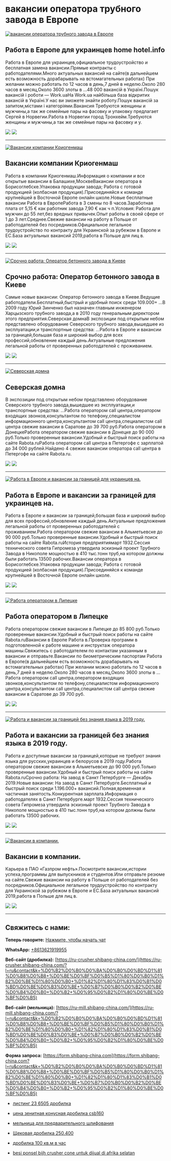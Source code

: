 # вакансии оператора трубного завода в Европе

<a href="https://swt.shibang-china.com/?l=ru&img&k=%D0%B2%D0%B0%D0%BA%D0%B0%D0%BD%D1%81%D0%B8%D0%B8+%D0%BE%D0%BF%D0%B5%D1%80%D0%B0%D1%82%D0%BE%D1%80%D0%B0+%D1%82%D1%80%D1%83%D0%B1%D0%BD%D0%BE%D0%B3%D0%BE+%D0%B7%D0%B0%D0%B2%D0%BE%D0%B4%D0%B0+%D0%B2+%D0%95%D0%B2%D1%80%D0%BE%D0%BF%D0%B5" target="_blank">![вакансии оператора трубного завода в Европе](http://static.shibang-china.com/all-800x300/1514.jpg)</a>

## Работа в Европе для украинцев home hotel.info
Работа в Европе для украинцев,официальное трудоустройство и бесплатная замена вакансии.Прямые контракты с работодателями.Много актуальных вакансий на сайте(в дальнейшем есть возможность дорабарывать на встомагательных работах) При желании можно работать по 12 часов в день,7 дней в неделю.Около 280 часов в месяц,Около 3600 злоты в …48 000 вакансій в Україні.Пошук вакансій і роботи — Work.uaНа Work.ua найбільша база відкритих вакансій в Україні.У нас ви зможете знайти роботу.Пошук вакансій за запитом,містами і категоріями.Вакансия Требуются женщины и мужчины,а так же семейные пары на фасовку и упаковку предлагает Сергей в Норвегии.Работа в Норвегии город Тронхейм.Требуются женщины и мужчины,а так же семейные пары на фасовку и у.


<a href="https://whatsapp.shibangsoft.com/WhatsApp.php" target="_blank" title="WhatsApp">![](http://static.shibang-china.com/icon/whatsapp.png)</a> <a href="https://swt.shibang-china.com/?l=ru&icon&k=%D0%B2%D0%B0%D0%BA%D0%B0%D0%BD%D1%81%D0%B8%D0%B8+%D0%BE%D0%BF%D0%B5%D1%80%D0%B0%D1%82%D0%BE%D1%80%D0%B0+%D1%82%D1%80%D1%83%D0%B1%D0%BD%D0%BE%D0%B3%D0%BE+%D0%B7%D0%B0%D0%B2%D0%BE%D0%B4%D0%B0+%D0%B2+%D0%95%D0%B2%D1%80%D0%BE%D0%BF%D0%B5" target="_blank">![](http://static.shibang-china.com/icon/chat-ru.png)</a>

---

<a href="https://swt.shibang-china.com/?l=ru&img&k=%D0%B2%D0%B0%D0%BA%D0%B0%D0%BD%D1%81%D0%B8%D0%B8+%D0%BE%D0%BF%D0%B5%D1%80%D0%B0%D1%82%D0%BE%D1%80%D0%B0+%D1%82%D1%80%D1%83%D0%B1%D0%BD%D0%BE%D0%B3%D0%BE+%D0%B7%D0%B0%D0%B2%D0%BE%D0%B4%D0%B0+%D0%B2+%D0%95%D0%B2%D1%80%D0%BE%D0%BF%D0%B5" target="_blank">![Вакансии компании Криогенмаш](http://static.shibang-china.com/all-800x300/760.jpg)</a>

## Вакансии компании Криогенмаш
Работа в компании Криогенмаш.Информация о компании и все открытые вакансии в Балашихе,МосквеВакансии оператора в Борисоглебске.Упаковка продукции завода; Работа с готовой продукцией (колбасная продукция).Присоединяйся к команде крупнейшей в Восточной Европе онлайн школе.Новые бесплатные вакансии Работа в ЕвропеРабота в 3 смены по 8 часов.Заработная плата от 5,15 € как работник завода 7,90 € как ч п.Условия: Работа для мужчин до 55 лет,без вредных привычек.Опыт работы в своей сфере от 1 до 3 лет.Среднее.Свежие вакансии на работу в Польше от работодателей без посредников.Официальное легальное трудоустройство по контракту для Украинской за рубежом в Европе и ЕС.База актуальных вакансий 2019,работа в Польше для лиц в.


<a href="https://whatsapp.shibangsoft.com/WhatsApp.php" target="_blank" title="WhatsApp">![](http://static.shibang-china.com/icon/whatsapp.png)</a> <a href="https://swt.shibang-china.com/?l=ru&icon&k=%D0%B2%D0%B0%D0%BA%D0%B0%D0%BD%D1%81%D0%B8%D0%B8+%D0%BE%D0%BF%D0%B5%D1%80%D0%B0%D1%82%D0%BE%D1%80%D0%B0+%D1%82%D1%80%D1%83%D0%B1%D0%BD%D0%BE%D0%B3%D0%BE+%D0%B7%D0%B0%D0%B2%D0%BE%D0%B4%D0%B0+%D0%B2+%D0%95%D0%B2%D1%80%D0%BE%D0%BF%D0%B5" target="_blank">![](http://static.shibang-china.com/icon/chat-ru.png)</a>

---

<a href="https://swt.shibang-china.com/?l=ru&img&k=%D0%B2%D0%B0%D0%BA%D0%B0%D0%BD%D1%81%D0%B8%D0%B8+%D0%BE%D0%BF%D0%B5%D1%80%D0%B0%D1%82%D0%BE%D1%80%D0%B0+%D1%82%D1%80%D1%83%D0%B1%D0%BD%D0%BE%D0%B3%D0%BE+%D0%B7%D0%B0%D0%B2%D0%BE%D0%B4%D0%B0+%D0%B2+%D0%95%D0%B2%D1%80%D0%BE%D0%BF%D0%B5" target="_blank">![Срочно работа: Оператор бетонного завода в Киеве](http://static.shibang-china.com/all-800x300/1424.jpg)</a>

## Срочно работа: Оператор бетонного завода в Киеве
Самые новые вакансии: Оператор бетонного завода в Киеве.Ведущие работодатели.Бесплатный,быстрый и удобный поиск среди 109.000+ …В 2009 году Юрий Зинченко был назначен главным инженером Харцызского трубного завода,а в 2010 году генеральным директором этого предприятия.Северская домнаВ экспозиции под открытым небом представлено оборудование Северского трубного завода,вышедшее из эксплуатации,и транспортные средства: …Работа в Европе и вакансии за границей,большая база и широкий выбор для всех профессий,обновление каждый день.Актуальные предложения легальной работы от проверенных работодателей с проживанием.


<a href="https://whatsapp.shibangsoft.com/WhatsApp.php" target="_blank" title="WhatsApp">![](http://static.shibang-china.com/icon/whatsapp.png)</a> <a href="https://swt.shibang-china.com/?l=ru&icon&k=%D0%B2%D0%B0%D0%BA%D0%B0%D0%BD%D1%81%D0%B8%D0%B8+%D0%BE%D0%BF%D0%B5%D1%80%D0%B0%D1%82%D0%BE%D1%80%D0%B0+%D1%82%D1%80%D1%83%D0%B1%D0%BD%D0%BE%D0%B3%D0%BE+%D0%B7%D0%B0%D0%B2%D0%BE%D0%B4%D0%B0+%D0%B2+%D0%95%D0%B2%D1%80%D0%BE%D0%BF%D0%B5" target="_blank">![](http://static.shibang-china.com/icon/chat-ru.png)</a>

---

<a href="https://swt.shibang-china.com/?l=ru&img&k=%D0%B2%D0%B0%D0%BA%D0%B0%D0%BD%D1%81%D0%B8%D0%B8+%D0%BE%D0%BF%D0%B5%D1%80%D0%B0%D1%82%D0%BE%D1%80%D0%B0+%D1%82%D1%80%D1%83%D0%B1%D0%BD%D0%BE%D0%B3%D0%BE+%D0%B7%D0%B0%D0%B2%D0%BE%D0%B4%D0%B0+%D0%B2+%D0%95%D0%B2%D1%80%D0%BE%D0%BF%D0%B5" target="_blank">![Северская домна](http://static.shibang-china.com/all-800x300/286.jpg)</a>

## Северская домна
В экспозиции под открытым небом представлено оборудование Северского трубного завода,вышедшее из эксплуатации,и транспортные средства: …Работа оператором call центра,оператором входящих звонков,консультантом по телефону,специалистом информационного центра,консультантом call центра,специалистом call центра свежие вакансии в Саратове до 39 700 руб.Работа оператором в ДонецкеРабота оператором свежие вакансии в Донецке до 90 000 руб.Только проверенные вакансии.Удобный и быстрый поиск работы на сайте Rabota.ruРабота оператором call центра в Петергофе с зарплатой до 34 000 рублей.Найдено 4 свежих вакансии оператора call центра в Петергофе на сайте Rabota.ru.


<a href="https://whatsapp.shibangsoft.com/WhatsApp.php" target="_blank" title="WhatsApp">![](http://static.shibang-china.com/icon/whatsapp.png)</a> <a href="https://swt.shibang-china.com/?l=ru&icon&k=%D0%B2%D0%B0%D0%BA%D0%B0%D0%BD%D1%81%D0%B8%D0%B8+%D0%BE%D0%BF%D0%B5%D1%80%D0%B0%D1%82%D0%BE%D1%80%D0%B0+%D1%82%D1%80%D1%83%D0%B1%D0%BD%D0%BE%D0%B3%D0%BE+%D0%B7%D0%B0%D0%B2%D0%BE%D0%B4%D0%B0+%D0%B2+%D0%95%D0%B2%D1%80%D0%BE%D0%BF%D0%B5" target="_blank">![](http://static.shibang-china.com/icon/chat-ru.png)</a>

---

<a href="https://swt.shibang-china.com/?l=ru&img&k=%D0%B2%D0%B0%D0%BA%D0%B0%D0%BD%D1%81%D0%B8%D0%B8+%D0%BE%D0%BF%D0%B5%D1%80%D0%B0%D1%82%D0%BE%D1%80%D0%B0+%D1%82%D1%80%D1%83%D0%B1%D0%BD%D0%BE%D0%B3%D0%BE+%D0%B7%D0%B0%D0%B2%D0%BE%D0%B4%D0%B0+%D0%B2+%D0%95%D0%B2%D1%80%D0%BE%D0%BF%D0%B5" target="_blank">![Работа в Европе и вакансии за границей для украинцев на.](http://static.shibang-china.com/all-800x300/1256.jpg)</a>

## Работа в Европе и вакансии за границей для украинцев на.
Работа в Европе и вакансии за границей,большая база и широкий выбор для всех профессий,обновление каждый день.Актуальные предложения легальной работы от проверенных работодателей с проживанием.Работа оператором свежие вакансии в Альметьевске до 90 000 руб.Только проверенные вакансии.Удобный и быстрый поиск работы на сайте Rabota.ruИстория предприятиямарт 1932.Сессия технического совета Гипромеза утвердила эскизный проект Трубного Завода в Никополе мощностью в 410 тыс.тонн труб,на котором должны были работать 13500 рабочих.Вакансии оператора в Борисоглебске.Упаковка продукции завода; Работа с готовой продукцией (колбасная продукция).Присоединяйся к команде крупнейшей в Восточной Европе онлайн школе.


<a href="https://whatsapp.shibangsoft.com/WhatsApp.php" target="_blank" title="WhatsApp">![](http://static.shibang-china.com/icon/whatsapp.png)</a> <a href="https://swt.shibang-china.com/?l=ru&icon&k=%D0%B2%D0%B0%D0%BA%D0%B0%D0%BD%D1%81%D0%B8%D0%B8+%D0%BE%D0%BF%D0%B5%D1%80%D0%B0%D1%82%D0%BE%D1%80%D0%B0+%D1%82%D1%80%D1%83%D0%B1%D0%BD%D0%BE%D0%B3%D0%BE+%D0%B7%D0%B0%D0%B2%D0%BE%D0%B4%D0%B0+%D0%B2+%D0%95%D0%B2%D1%80%D0%BE%D0%BF%D0%B5" target="_blank">![](http://static.shibang-china.com/icon/chat-ru.png)</a>

---

<a href="https://swt.shibang-china.com/?l=ru&img&k=%D0%B2%D0%B0%D0%BA%D0%B0%D0%BD%D1%81%D0%B8%D0%B8+%D0%BE%D0%BF%D0%B5%D1%80%D0%B0%D1%82%D0%BE%D1%80%D0%B0+%D1%82%D1%80%D1%83%D0%B1%D0%BD%D0%BE%D0%B3%D0%BE+%D0%B7%D0%B0%D0%B2%D0%BE%D0%B4%D0%B0+%D0%B2+%D0%95%D0%B2%D1%80%D0%BE%D0%BF%D0%B5" target="_blank">![Работа оператором в Липецке](http://static.shibang-china.com/all-800x300/633.jpg)</a>

## Работа оператором в Липецке
Работа оператором свежие вакансии в Липецке до 85 800 руб.Только проверенные вакансии.Удобный и быстрый поиск работы на сайте Rabota.ruВакансии в Европе Работа в.Проверка программ в подготовленной к работе машине и инструктаж оператора машины.Свяжитесь с работодателем по контактам указанным в вакансии и отправьте.Вакансии по биометрическим паспортам Работа в Европе(в дальнейшем есть возможность дорабарывать на встомагательных работах) При желании можно работать по 12 часов в день,7 дней в неделю.Около 280 часов в месяц,Около 3600 злоты в …Работа оператором call центра,оператором входящих звонков,консультантом по телефону,специалистом информационного центра,консультантом call центра,специалистом call центра свежие вакансии в Саратове до 39 700 руб.


<a href="https://whatsapp.shibangsoft.com/WhatsApp.php" target="_blank" title="WhatsApp">![](http://static.shibang-china.com/icon/whatsapp.png)</a> <a href="https://swt.shibang-china.com/?l=ru&icon&k=%D0%B2%D0%B0%D0%BA%D0%B0%D0%BD%D1%81%D0%B8%D0%B8+%D0%BE%D0%BF%D0%B5%D1%80%D0%B0%D1%82%D0%BE%D1%80%D0%B0+%D1%82%D1%80%D1%83%D0%B1%D0%BD%D0%BE%D0%B3%D0%BE+%D0%B7%D0%B0%D0%B2%D0%BE%D0%B4%D0%B0+%D0%B2+%D0%95%D0%B2%D1%80%D0%BE%D0%BF%D0%B5" target="_blank">![](http://static.shibang-china.com/icon/chat-ru.png)</a>

---

<a href="https://swt.shibang-china.com/?l=ru&img&k=%D0%B2%D0%B0%D0%BA%D0%B0%D0%BD%D1%81%D0%B8%D0%B8+%D0%BE%D0%BF%D0%B5%D1%80%D0%B0%D1%82%D0%BE%D1%80%D0%B0+%D1%82%D1%80%D1%83%D0%B1%D0%BD%D0%BE%D0%B3%D0%BE+%D0%B7%D0%B0%D0%B2%D0%BE%D0%B4%D0%B0+%D0%B2+%D0%95%D0%B2%D1%80%D0%BE%D0%BF%D0%B5" target="_blank">![Работа и вакансии за границей без знания языка в 2019 году.](http://static.shibang-china.com/all-800x300/859.jpg)</a>

## Работа и вакансии за границей без знания языка в 2019 году.
Работа и доступные вакансии за границей,которые не требуют знания языка для русских,украинцев и белорусов в 2019 году.Работа оператором свежие вакансии в Альметьевске до 90 000 руб.Только проверенные вакансии.Удобный и быстрый поиск работы на сайте Rabota.ruСрочно работа: На завод в Санкт Петербурге — Декабрь 2019.Новые вакансии: На завод в Санкт Петербурге.Бесплатный и быстрый поиск среди 1.196.000+ вакансий.Полная,временная и частичная занятость.Конкурентная зарплата.Информация о работодателях в Санкт Петербурге.март 1932.Сессия технического совета Гипромеза утвердила эскизный проект Трубного Завода в Никополе мощностью в 410 тыс.тонн труб,на котором должны были работать 13500 рабочих.


<a href="https://whatsapp.shibangsoft.com/WhatsApp.php" target="_blank" title="WhatsApp">![](http://static.shibang-china.com/icon/whatsapp.png)</a> <a href="https://swt.shibang-china.com/?l=ru&icon&k=%D0%B2%D0%B0%D0%BA%D0%B0%D0%BD%D1%81%D0%B8%D0%B8+%D0%BE%D0%BF%D0%B5%D1%80%D0%B0%D1%82%D0%BE%D1%80%D0%B0+%D1%82%D1%80%D1%83%D0%B1%D0%BD%D0%BE%D0%B3%D0%BE+%D0%B7%D0%B0%D0%B2%D0%BE%D0%B4%D0%B0+%D0%B2+%D0%95%D0%B2%D1%80%D0%BE%D0%BF%D0%B5" target="_blank">![](http://static.shibang-china.com/icon/chat-ru.png)</a>

---

<a href="https://swt.shibang-china.com/?l=ru&img&k=%D0%B2%D0%B0%D0%BA%D0%B0%D0%BD%D1%81%D0%B8%D0%B8+%D0%BE%D0%BF%D0%B5%D1%80%D0%B0%D1%82%D0%BE%D1%80%D0%B0+%D1%82%D1%80%D1%83%D0%B1%D0%BD%D0%BE%D0%B3%D0%BE+%D0%B7%D0%B0%D0%B2%D0%BE%D0%B4%D0%B0+%D0%B2+%D0%95%D0%B2%D1%80%D0%BE%D0%BF%D0%B5" target="_blank">![Вакансии в компании.](http://static.shibang-china.com/all-800x300/1503.jpg)</a>

## Вакансии в компании.
Карьера в ПАО &#171;Газпром нефть&#187;.Посмотрите вакансии,истории успеха,программы для выпускников и студентов.Или отправьте резюме на сайте.Свежие вакансии на работу в Польше от работодателей без посредников.Официальное легальное трудоустройство по контракту для Украинской за рубежом в Европе и ЕС.База актуальных вакансий 2019,работа в Польше для лиц в.

<a href="https://whatsapp.shibangsoft.com/WhatsApp.php" target="_blank" title="WhatsApp">![](http://static.shibang-china.com/icon/whatsapp.png)</a> <a href="https://swt.shibang-china.com/?l=ru&icon&k=%D0%B2%D0%B0%D0%BA%D0%B0%D0%BD%D1%81%D0%B8%D0%B8+%D0%BE%D0%BF%D0%B5%D1%80%D0%B0%D1%82%D0%BE%D1%80%D0%B0+%D1%82%D1%80%D1%83%D0%B1%D0%BD%D0%BE%D0%B3%D0%BE+%D0%B7%D0%B0%D0%B2%D0%BE%D0%B4%D0%B0+%D0%B2+%D0%95%D0%B2%D1%80%D0%BE%D0%BF%D0%B5" target="_blank">![](http://static.shibang-china.com/icon/chat-ru.png)</a>

---
## Свяжитесь с нами:

**Теперь говорите:** [Нажмите, чтобы начать чат](https://swt.shibang-china.com?l=ru&contact&k=%D0%B2%D0%B0%D0%BA%D0%B0%D0%BD%D1%81%D0%B8%D0%B8+%D0%BE%D0%BF%D0%B5%D1%80%D0%B0%D1%82%D0%BE%D1%80%D0%B0+%D1%82%D1%80%D1%83%D0%B1%D0%BD%D0%BE%D0%B3%D0%BE+%D0%B7%D0%B0%D0%B2%D0%BE%D0%B4%D0%B0+%D0%B2+%D0%95%D0%B2%D1%80%D0%BE%D0%BF%D0%B5)

**WhatsApp:**  [+8613621919955](https://whatsapp.shibangsoft.com/WhatsApp.php)

**Веб-сайт (дробилка):** [https://ru-crusher.shibang-china.com/](https://ru-crusher.shibang-china.com/?l=ru&contact&k=%D0%B2%D0%B0%D0%BA%D0%B0%D0%BD%D1%81%D0%B8%D0%B8+%D0%BE%D0%BF%D0%B5%D1%80%D0%B0%D1%82%D0%BE%D1%80%D0%B0+%D1%82%D1%80%D1%83%D0%B1%D0%BD%D0%BE%D0%B3%D0%BE+%D0%B7%D0%B0%D0%B2%D0%BE%D0%B4%D0%B0+%D0%B2+%D0%95%D0%B2%D1%80%D0%BE%D0%BF%D0%B5)

**Веб-сайт (мельница):** [https://ru-mill.shibang-china.com/](https://ru-mill.shibang-china.com/?l=ru&contact&k=%D0%B2%D0%B0%D0%BA%D0%B0%D0%BD%D1%81%D0%B8%D0%B8+%D0%BE%D0%BF%D0%B5%D1%80%D0%B0%D1%82%D0%BE%D1%80%D0%B0+%D1%82%D1%80%D1%83%D0%B1%D0%BD%D0%BE%D0%B3%D0%BE+%D0%B7%D0%B0%D0%B2%D0%BE%D0%B4%D0%B0+%D0%B2+%D0%95%D0%B2%D1%80%D0%BE%D0%BF%D0%B5)

**Форма запроса:** [https://form.shibang-china.com](https://form.shibang-china.com?l=ru&contact&k=%D0%B2%D0%B0%D0%BA%D0%B0%D0%BD%D1%81%D0%B8%D0%B8+%D0%BE%D0%BF%D0%B5%D1%80%D0%B0%D1%82%D0%BE%D1%80%D0%B0+%D1%82%D1%80%D1%83%D0%B1%D0%BD%D0%BE%D0%B3%D0%BE+%D0%B7%D0%B0%D0%B2%D0%BE%D0%B4%D0%B0+%D0%B2+%D0%95%D0%B2%D1%80%D0%BE%D0%BF%D0%B5)

* [листинг 23 6505 дробилка](../133/%D0%BB%D0%B8%D1%81%D1%82%D0%B8%D0%BD%D0%B3%2023%206505%20%D0%B4%D1%80%D0%BE%D0%B1%D0%B8%D0%BB%D0%BA%D0%B0.md)

* [цена зенитная конусная дробилка csb160](../132/%D1%86%D0%B5%D0%BD%D0%B0%20%D0%B7%D0%B5%D0%BD%D0%B8%D1%82%D0%BD%D0%B0%D1%8F%20%D0%BA%D0%BE%D0%BD%D1%83%D1%81%D0%BD%D0%B0%D1%8F%20%D0%B4%D1%80%D0%BE%D0%B1%D0%B8%D0%BB%D0%BA%D0%B0%20csb160.md)

* [мельница для предварительного шлифования](../135/%D0%BC%D0%B5%D0%BB%D1%8C%D0%BD%D0%B8%D1%86%D0%B0%20%D0%B4%D0%BB%D1%8F%20%D0%BF%D1%80%D0%B5%D0%B4%D0%B2%D0%B0%D1%80%D0%B8%D1%82%D0%B5%D0%BB%D1%8C%D0%BD%D0%BE%D0%B3%D0%BE%20%D1%88%D0%BB%D0%B8%D1%84%D0%BE%D0%B2%D0%B0%D0%BD%D0%B8%D1%8F.md)

* [Щековая дробилка 250.400](../132/%D0%A9%D0%B5%D0%BA%D0%BE%D0%B2%D0%B0%D1%8F%20%D0%B4%D1%80%D0%BE%D0%B1%D0%B8%D0%BB%D0%BA%D0%B0%20250.400.md)

* [дробилка 100 кв.м в час](../131/%D0%B4%D1%80%D0%BE%D0%B1%D0%B8%D0%BB%D0%BA%D0%B0%20100%20%D0%BA%D0%B2.%D0%BC%20%D0%B2%20%D1%87%D0%B0%D1%81.md)

* [besi ponsel bijh crusher cone untuk dijual di afrika selatan](../131/besi%20ponsel%20bijh%20crusher%20cone%20untuk%20dijual%20di%20afrika%20selatan.md)